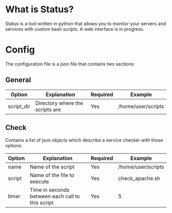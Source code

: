 # What is Status?
Status is a tool written in python that allows you to monitor your servers and services with custom bash scripts. A web interface is in progress.

# Config
The configuration file is a json file that contains two sections:

## General
|Option|Explanation|Required|Example|
|---|---|--|---|
|script_dir|Directory where the scripts are|Yes|/home/user/scripts|

## Check
Contains a list of json objects which describe a service checker with these options:

|Option|Explanation|Required|Example|
|---|---|---|---|
|name|Name of the script|Yes|/home/user/scripts|
|script|Name of the file to execute|Yes|check_apache.sh|
|timer|Time in seconds between each call to this script|Yes|5|

